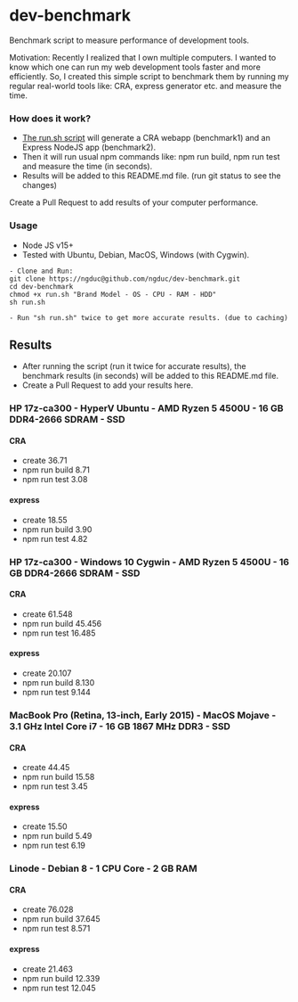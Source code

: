 # dev-benchmark

Benchmark script to measure performance of development tools.

Motivation: Recently I realized that I own multiple computers. I wanted to know which one can run my web development tools faster and more efficiently. So, I created this simple script to benchmark them by running my regular real-world tools like: CRA, express generator etc. and measure the time.

### How does it work?

- [The run.sh script](./run.sh) will generate a CRA webapp (benchmark1) and an Express NodeJS app (benchmark2).
- Then it will run usual npm commands like: npm run build, npm run test and measure the time (in seconds).
- Results will be added to this README.md file. (run git status to see the changes)

Create a Pull Request to add results of your computer performance.

### Usage

- Node JS v15+
- Tested with Ubuntu, Debian, MacOS, Windows (with Cygwin).

```
- Clone and Run:
git clone https://ngduc@github.com/ngduc/dev-benchmark.git
cd dev-benchmark
chmod +x run.sh "Brand Model - OS - CPU - RAM - HDD"
sh run.sh

- Run "sh run.sh" twice to get more accurate results. (due to caching)
```

## Results

- After running the script (run it twice for accurate results), the benchmark results (in seconds) will be added to this README.md file.
- Create a Pull Request to add your results here.

### HP 17z-ca300 - HyperV Ubuntu - AMD Ryzen 5 4500U - 16 GB DDR4-2666 SDRAM - SSD

#### CRA

- create
  36.71
- npm run build
  8.71
- npm run test
  3.08

#### express

- create
  18.55
- npm run build
  3.90
- npm run test
  4.82

### HP 17z-ca300 - Windows 10 Cygwin - AMD Ryzen 5 4500U - 16 GB DDR4-2666 SDRAM - SSD

#### CRA

- create
61.548
- npm run build
45.456
- npm run test
16.485

#### express

- create
20.107
- npm run build
8.130
- npm run test
9.144

### MacBook Pro (Retina, 13-inch, Early 2015) - MacOS Mojave - 3.1 GHz Intel Core i7 - 16 GB 1867 MHz DDR3 - SSD

#### CRA

- create
  44.45
- npm run build
  15.58
- npm run test
  3.45

#### express

- create
  15.50
- npm run build
  5.49
- npm run test
  6.19

### Linode - Debian 8 - 1 CPU Core - 2 GB RAM

#### CRA

- create
76.028
- npm run build
37.645
- npm run test
8.571

#### express

- create
21.463
- npm run build
12.339
- npm run test
12.045

